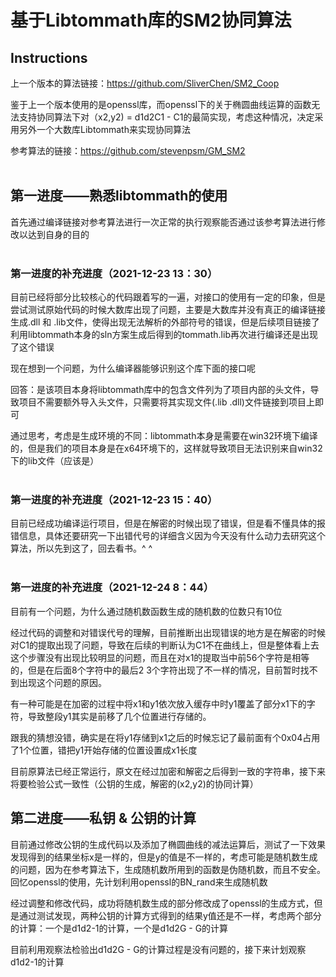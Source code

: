 # 基于Libtommath库的SM2协同算法

## Instructions

上一个版本的算法链接：https://github.com/SliverChen/SM2_Coop

鉴于上一个版本使用的是openssl库，而openssl下的关于椭圆曲线运算的函数无法支持协同算法下对（x2,y2) = d1d2C1 - C1的最简实现，考虑这种情况，决定采用另外一个大数库Libtommath来实现协同算法

参考算法的链接：https://github.com/stevenpsm/GM_SM2
<br></br>

## 第一进度——熟悉libtommath的使用

首先通过编译链接对参考算法进行一次正常的执行观察能否通过该参考算法进行修改以达到自身的目的
<br></br>

### 第一进度的补充进度（2021-12-23 13：30）

目前已经将部分比较核心的代码跟着写的一遍，对接口的使用有一定的印象，但是尝试测试原始代码的时候大数库出现了问题，主要是大数库并没有真正的编译链接生成.dll 和 .lib文件，使得出现无法解析的外部符号的错误，但是后续项目链接了利用libtommath本身的sln方案生成后得到的tommath.lib再次进行编译还是出现了这个错误

现在想到一个问题，为什么编译器能够识别这个库下面的接口呢

回答：是该项目本身将libtommath库中的包含文件列为了项目内部的头文件，导致项目不需要额外导入头文件，只需要将其实现文件(.lib .dll)文件链接到项目上即可

通过思考，考虑是生成环境的不同：libtommath本身是需要在win32环境下编译的，但是我们的项目本身是在x64环境下的，这样就导致项目无法识别来自win32下的lib文件（应该是）
<br></br>

### 第一进度的补充进度（2021-12-23 15：40）

目前已经成功编译运行项目，但是在解密的时候出现了错误，但是看不懂具体的报错信息，具体还要研究一下出错代号的详细含义因为今天没有什么动力去研究这个算法，所以先到这了，回去看书。^ ^
<br></br>

### 第一进度的补充进度（2021-12-24 8：44）

目前有一个问题，为什么通过随机数函数生成的随机数的位数只有10位

经过代码的调整和对错误代号的理解，目前推断出出现错误的地方是在解密的时候对C1的提取出现了问题，导致在后续的判断认为C1不在曲线上，但是整体看上去这个步骤没有出现比较明显的问题，而且在对x1的提取当中前56个字符是相等的，但是在后面8个字符中的最后2 3个字符出现了不一样的情况，目前暂时找不到出现这个问题的原因。

有一种可能是在加密的过程中将x1和y1依次放入缓存中时y1覆盖了部分x1下的字符，导致整段y1其实是前移了几个位置进行存储的。

跟我的猜想没错，确实是在将y1存储到x1之后的时候忘记了最前面有个0x04占用了1个位置，错把y1开始存储的位置设置成x1长度

目前原算法已经正常运行，原文在经过加密和解密之后得到一致的字符串，接下来将要检验公式一致性（公钥的生成，解密的(x2,y2)的协同计算）


## 第二进度——私钥 & 公钥的计算

目前通过修改公钥的生成代码以及添加了椭圆曲线的减法运算后，测试了一下效果发现得到的结果坐标x是一样的，但是y的值是不一样的，考虑可能是随机数生成的问题，因为在参考算法下，生成随机数所用到的函数是伪随机数，而且不安全。回忆openssl的使用，先计划利用openssl的BN_rand来生成随机数

经过调整和修改代码，成功将随机数生成的部分修改成了openssl的生成方式，但是通过测试发现，两种公钥的计算方式得到的结果y值还是不一样，考虑两个部分的计算：一个是d1d2-1的计算，一个是d1d2G - G的计算

目前利用观察法检验出d1d2G - G的计算过程是没有问题的，接下来计划观察d1d2-1的计算

